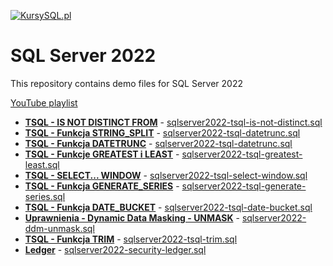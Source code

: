 <a href="https://www.kursysql.pl"><img src="https://www.kursysql.pl/wp-content/uploads/2022/03/Frame-3.png" title="KursySQL.pl" alt="KursySQL.pl"></a>
# SQL Server 2022
This repository contains demo files for SQL Server 2022 

<a href="https://www.youtube.com/playlist?list=PLLbGIlLHMPz2A6hOUMCiWI4I7tAaFyTpv">YouTube playlist</a>




- <a href="https://www.youtube.com/watch?v=JTABe9OJKJQ&list=PLLbGIlLHMPz2A6hOUMCiWI4I7tAaFyTpv&index=3">**TSQL - IS NOT DISTINCT FROM**</a> - <a href="https://github.com/kursysql/SQL-Server-2022/blob/main/sqlserver2022-tsql-is-not-distinct.sql">sqlserver2022-tsql-is-not-distinct.sql</a>
- <a href="https://www.youtube.com/watch?v=Uamf_FknWJ8&list=PLLbGIlLHMPz2A6hOUMCiWI4I7tAaFyTpv&index=4">**TSQL - Funkcja STRING_SPLIT**</a> - <a href="https://github.com/kursysql/SQL-Server-2022/blob/main/sqlserver2022-tsql-datetrunc.sql">sqlserver2022-tsql-datetrunc.sql</a>
- <a href="https://www.youtube.com/watch?v=cu-c2TKncHY&list=PLLbGIlLHMPz2A6hOUMCiWI4I7tAaFyTpv&index=5">**TSQL - Funkcja DATETRUNC**</a> - <a href="https://github.com/kursysql/SQL-Server-2022/blob/main/sqlserver2022-tsql-datetrunc.sql">sqlserver2022-tsql-datetrunc.sql</a>
- <a href="https://www.youtube.com/watch?v=txeojBl6Pg8&list=PLLbGIlLHMPz2A6hOUMCiWI4I7tAaFyTpv&index=6">**TSQL - Funkcje GREATEST i LEAST**</a> - <a href="https://github.com/kursysql/SQL-Server-2022/blob/main/sqlserver2022-tsql-greatest-least.sql">sqlserver2022-tsql-greatest-least.sql</a>
- <a href="https://youtu.be/8_KGkVQlIvA">**TSQL - SELECT... WINDOW**</a> - <a href="https://github.com/kursysql/SQL-Server-2022/blob/main/sqlserver2022-tsql-select-window.sql">sqlserver2022-tsql-select-window.sql</a>
- <a href="https://youtu.be/Df3QeECI_yM">**TSQL - Funkcja GENERATE_SERIES**</a> - <a href="https://github.com/kursysql/SQL-Server-2022/blob/main/sqlserver2022-tsql-generate-series.sql">sqlserver2022-tsql-generate-series.sql</a>
- <a href="https://youtu.be/GpU0DdAykKU">**TSQL - Funkcja DATE_BUCKET**</a> - <a href="https://github.com/kursysql/SQL-Server-2022/blob/main/sqlserver2022-tsql-date-bucket.sql">sqlserver2022-tsql-date-bucket.sql</a>
- <a href="https://youtu.be/WcyR90h-8ks">**Uprawnienia - Dynamic Data Masking - UNMASK**</a> - <a href="https://github.com/kursysql/SQL-Server-2022/blob/main/sqlserver2022-ddm-unmask.sql">sqlserver2022-ddm-unmask.sql</a>
- <a href="https://youtu.be/RtsJEkoWtkA">**TSQL - Funkcja TRIM**</a> - <a href="https://github.com/kursysql/SQL-Server-2022/blob/main/sqlserver2022-tsql-trim.sql">sqlserver2022-tsql-trim.sql</a>
- <a href="https://youtu.be/7uer2mVTUSA">**Ledger**</a> - <a href="https://github.com/kursysql/SQL-Server-2022/blob/main/sqlserver2022-security-ledger.sql">sqlserver2022-security-ledger.sql</a>








